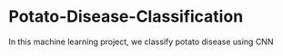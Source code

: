 # Potato-Disease-Classification
In this machine learning project, we classify potato disease using CNN
